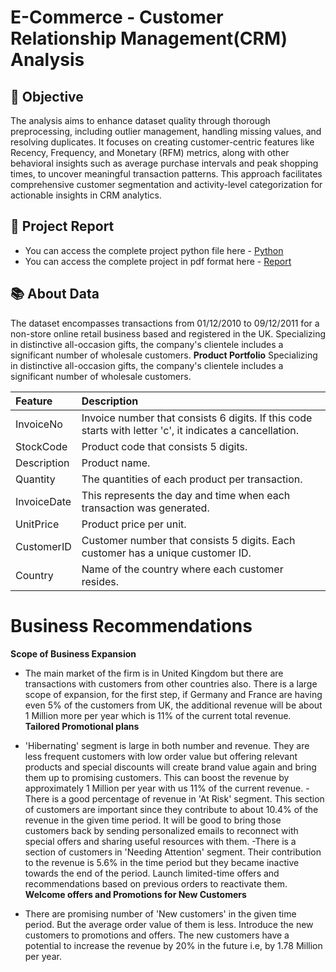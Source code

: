 # E-Commerce -  Customer Relationship Management(CRM) Analysis
## 🎯 Objective
The analysis aims to enhance dataset quality through thorough preprocessing, including outlier management, handling missing values, and resolving duplicates. It focuses on creating customer-centric features like Recency, Frequency, and Monetary (RFM) metrics, along with other behavioral insights such as average purchase intervals and peak shopping times, to uncover meaningful transaction patterns. This approach facilitates comprehensive customer segmentation and activity-level categorization for actionable insights in CRM analytics.
## 📝 Project Report
- You can access the complete project python file here - [Python](https://github.com/nikhilsree5/EcommCRM/blob/main/Ecomm_CRM.ipynb)
- You can access the complete project in pdf format here - [Report](https://github.com/nikhilsree5/EcommCRM/blob/main/Ecom%20CRM.pdf)
## 📚 About Data
The dataset encompasses transactions from 01/12/2010 to 09/12/2011 for a non-store online retail business based and registered in the UK. Specializing in distinctive all-occasion gifts, the company's clientele includes a significant number of wholesale customers. 
**Product Portfolio**
Specializing in distinctive all-occasion gifts, the company's clientele includes a significant number of wholesale customers. 
  
| Feature | Description |
|:--------|:------------|
| InvoiceNo | Invoice number that consists 6 digits. If this code starts with letter 'c', it indicates a cancellation.|
| StockCode | Product code that consists 5 digits.|
| Description | Product name. |
| Quantity | The quantities of each product per transaction.|
| InvoiceDate | This represents the day and time when each transaction was generated. |
| UnitPrice | Product price per unit. |
| CustomerID | Customer number that consists 5 digits. Each customer has a unique customer ID. | 
| Country | Name of the country where each customer resides. | 
# Business Recommendations
**Scope of Business Expansion**
- The main market of the firm is in United Kingdom but there are transactions with customers from other countries also. There is a large scope of expansion, for the first step, if Germany and France are having even 5% of the customers from UK, the additional revenue will be about 1 Million more per year which is 11% of the current total revenue.
**Tailored Promotional plans**
 
- 'Hibernating' segment is large in both number and revenue. They are less frequent customers with low order value but offering relevant products and special discounts will create brand value again and bring them up to promising customers. This can boost the revenue by approximately 1 Million per year with us 11% of the current revenue.
-There is a good percentage of revenue in 'At Risk' segment. This section of customers are important since they contribute to about 10.4% of the revenue in the given time period. It will be good to bring those customers back by sending personalized emails to reconnect with special offers and sharing useful resources with them.
-There is a section of customers in 'Needing Attention' segment. Their contribution to the revenue is 5.6% in the time period but they became inactive towards the end of the period. Launch limited-time offers and recommendations based on previous orders to reactivate them.
**Welcome offers and Promotions for New Customers**
- There are promising number of 'New customers' in the given time period. But the average order value of them is less. Introduce the new customers to promotions and offers. The new customers have a potential to increase the revenue by 20% in the future i.e, by 1.78 Million per year.
